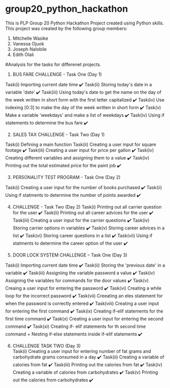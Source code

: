 # group20_python_hackathon
This is PLP Group 20 Python Hackathon Project created using Python skills.
This project was created by the following group members:
1. Mitchelle Wasike
2. Vanessa Ojuok
3. Joseph Nalobile
4. Edith Olali

#Analysis for the tasks for differenet projects.

1. BUS FARE CHALLENGE - Task One (Day 1)

Task(i) Importing current date time ✔️
Task(ii) Storing today's date in a variable 'date' ✔️
Task(iii) Using today's date to get the name on the day of the week written in short form with the first letter capitalized ✔️
Task(iv) Use indexing [0:3] to make the day of the week written in short form ✔️
Task(v) Make a variable 'weekdays' and make a list of weekdays ✔️
Task(iv) Using if statements to determine the bus fare ✔️


2. SALES TAX CHALLENGE - Task Two (Day 1)

Task(i) Defining a main function
Task(ii) Creating a user input for square footage ✔️
Task(iii) Creating a user input for price per gallon ✔️
Task(iv) Creating different variables and assigning them to a value ✔️
Task(iv) Printing out the total estimated price for the paint job ✔️ 


3. PERSONALITY TEST PROGRAM - Task One (Day 2)

Task(i) Creating a user input for the number of books purchased ✔️
Task(ii) Using if statments to determine the number of points awarded ✔️


4. CHALLENGE - Task Two (Day 2)
Task(i) Printing out all carrier question for the user ✔️
Task(ii) Printing out all career advices for the user ✔️
Task(iii) Creating a user input for the carrier questions ✔️
Task(iv) Storing carrier options in variables ✔️
Task(v) Storing career advices in a list ✔️
Task(vi) Storing career questions in a list ✔️
Task(vii) Using if statments to determine the career option of the user ✔️


5. DOOR LOCK SYSTEM CHALLENGE – Task One (Day 3)

Task(i) Importing current date time ✔️
Task(ii) Storing the 'previous date' in a variable ✔️
Task(iii) Assigniing the variable password a value ✔️
Task(iv) Assigning the variables for commands for the door values ✔️
Task(v) Creaing a user input for entering the password ✔️
Task(vi) Creating a while loop for the incorrect password ✔️
Task(vii) Creeating an eles statement for when the password is correctly entered ✔️
Task(viii) Creating a user input for entering the first command ✔️
Task(ix) Creating if-elif  statements for the first time command ✔️
Task(x) Creating a user input for entering the second command ✔️
Task(xi) Creating if- elif statements for th second time command + Nesting if-else statements inside if-elif statements ✔️


6. CHALLENGE TASK TWO (Day 3)   
Task(i) Creating a user input for entering number of fat grams and  carbohydrate grams consumed in a day ✔️
Task(ii) Creating a variable of calories from fat ✔️
Task(iii) Printing out the calories from fat ✔️
Task(iv) Creating a variable of calories from carbohydrates ✔️
Task(v) Printing out the calories from carbohydrates ✔️
